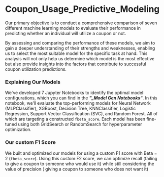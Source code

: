 # Coupon_Usage_Predictive_Modeling

Our primary objective is to conduct a comprehensive comparison of seven different machine learning models to evaluate their performance in predicting whether an individual will utilize a coupon or not.

By assessing and comparing the performance of these models, we aim to gain a deeper understanding of their strengths and weaknesses, enabling us to select the most suitable model for the specific task at hand. This analysis will not only help us determine which model is the most effective but also provide insights into the factors that contribute to successful coupon utilization predictions.

### Explaining Our Models

We've developed 7 Jupyter Notebooks to identify the optimal model configurations, which you can find in the **_"\_Model Gen Notebooks"_**. In this notebook, we'll evaluate the top-performing models for Neural Network (MLPClassifier), XGBoost, Decision Tree, KNNClassifier, Logistic Regression, Support Vector Classification (SVC), and Random Forest. All of which are targeting a constructed `fbeta_score`. Each model has been fine-tuned using both GridSearch or RandomSearch for hyperparameter optimization.


### Our custom F1 Score

We built and optimized our models for using a custom F1 score with Beta = 2 (`fbeta_score`). Using this custom F2 score, we can optimize recall (failing to give a coupon to someone who would use it) while still considering the value of precision ( giving a coupon to someone who does not want it)
